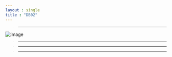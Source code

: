 ```yaml
---
layout : single
title : "DB02"
---
```

>****

![image](https://user-images.githubusercontent.com/105334682/178908786-f0dbb2c5-2594-4ad6-8e4b-f80fa1db3196.png)
>****


>****


>****
